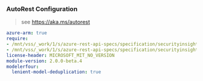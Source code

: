 ### AutoRest Configuration

> see https://aka.ms/autorest

``` yaml
azure-arm: true
require:
- /mnt/vss/_work/1/s/azure-rest-api-specs/specification/securityinsights/resource-manager/readme.md
- /mnt/vss/_work/1/s/azure-rest-api-specs/specification/securityinsights/resource-manager/readme.go.md
license-header: MICROSOFT_MIT_NO_VERSION
module-version: 2.0.0-beta.4
modelerfour:
  lenient-model-deduplication: true
```